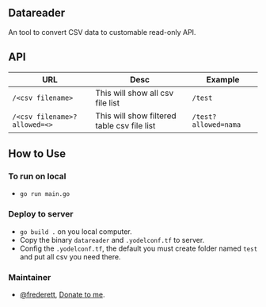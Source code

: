 ## Datareader

An tool to convert CSV data to customable read-only API.

## API

| URL | Desc | Example
|--|--|--|
| `/<csv filename>` | This will show all csv file list | `/test` |
| `/<csv filename>?allowed=<>` | This will show filtered table csv file list | `/test?allowed=nama` |

## How to Use

### To run on local

- `go run main.go`

### Deploy to server

- `go build .` on you local computer.
- Copy the binary `datareader` and `.yodelconf.tf` to server.
- Config the `.yodelconf.tf`, the default you must create folder named `test` and put all csv you need there.

### Maintainer

- [@frederett](https://github.com/frederett), [Donate to me](https://github.com/sponsors/frederett).